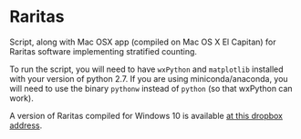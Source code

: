 # Raritas

Script, along with Mac OSX app (compiled on Mac OS X El Capitan) for Raritas software implementing stratified counting.

To run the script, you will need to have `wxPython` and `matplotlib` installed with your version of python 2.7.
If you are using miniconda/anaconda, you will need to use the binary `pythonw` instead of `python` (so that wxPython can work).

A version of Raritas compiled for Windows 10 is available [at this dropbox address](https://dl.dropboxusercontent.com/u/51394019/Raritas_PC.rar).
